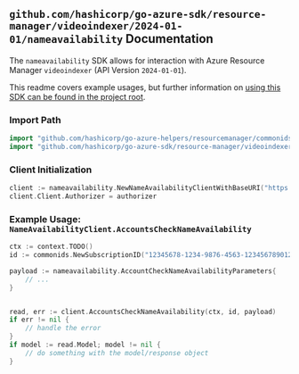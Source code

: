 
## `github.com/hashicorp/go-azure-sdk/resource-manager/videoindexer/2024-01-01/nameavailability` Documentation

The `nameavailability` SDK allows for interaction with Azure Resource Manager `videoindexer` (API Version `2024-01-01`).

This readme covers example usages, but further information on [using this SDK can be found in the project root](https://github.com/hashicorp/go-azure-sdk/tree/main/docs).

### Import Path

```go
import "github.com/hashicorp/go-azure-helpers/resourcemanager/commonids"
import "github.com/hashicorp/go-azure-sdk/resource-manager/videoindexer/2024-01-01/nameavailability"
```


### Client Initialization

```go
client := nameavailability.NewNameAvailabilityClientWithBaseURI("https://management.azure.com")
client.Client.Authorizer = authorizer
```


### Example Usage: `NameAvailabilityClient.AccountsCheckNameAvailability`

```go
ctx := context.TODO()
id := commonids.NewSubscriptionID("12345678-1234-9876-4563-123456789012")

payload := nameavailability.AccountCheckNameAvailabilityParameters{
	// ...
}


read, err := client.AccountsCheckNameAvailability(ctx, id, payload)
if err != nil {
	// handle the error
}
if model := read.Model; model != nil {
	// do something with the model/response object
}
```
